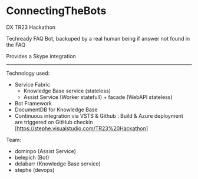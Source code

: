 # ConnectingTheBots
DX TR23 Hackathon

Techready FAQ Bot, backuped by a real human being if answer not found in the FAQ

Provides a Skype integration

----------
Technology used:
- Service Fabric
   - Knowledge Base service (stateless) 
   - Assist Service (Worker statefull) + facade (WebAPI stateless)
- Bot Framework
- DocumentDB for Knowledge Base
- Continuous integration via VSTS & Github : Build & Azure deployment are triggered on GitHub checkin [https://stephe.visualstudio.com/TR23%20Hackathon]

Team:
- dominpo (Assist Service)
- belepich (Bot)
- delabarr (Knowledge Base service)
- stephe (devops)
